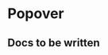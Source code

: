# Popover

## Docs to be written

<ComponentReference></ComponentReference>

<script setup lang="ts">
import ComponentReference from '../../components/ComponentReference.vue'
import {} from 'bootstrap-vue-next'
</script>
